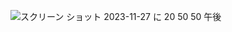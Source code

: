
![スクリーン ショット 2023-11-27 に 20 50 50 午後](https://github.com/cheiru94/Hansung-laravel-selfProject/assets/146077826/b8f781e3-5b96-4c08-8d33-1b8349bdf8a8)



